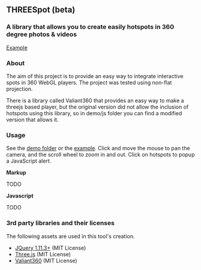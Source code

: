 ## THREESpot (beta)

### A library that allows you to create easily hotspots in 360 degree photos & videos  
[Example](todo)


### About

The aim of this project is to provide an easy way to integrate interactive spots in 360 WebGL players. The project was tested using non-flat projection.

There is a library called Valiant360 that provides an easy way to make a threejs based player, but the original version did not allow the inclusion of hotspots using this library, so in demo/js folder you can find a modified version that allows it.


### Usage 

See the [demo folder](https://github.com/stratdi/threespot.js/tree/master/demo) or the [example](todo).  Click and move the mouse to pan the camera, and the scroll wheel to zoom in and out. Click on hotspots to popup a JavaScript alert.

**Markup**

TODO

**Javascript**

TODO

### 3rd party libraries and their licenses

The following assets are used in this tool's creation.

+ [JQuery 1.11.3+](http://jquery.com) (MIT License)
+ [Three.js](http://threejs.org/) (MIT License)
+ [Valiant360](https://github.com/flimshaw/Valiant360) (MIT License)